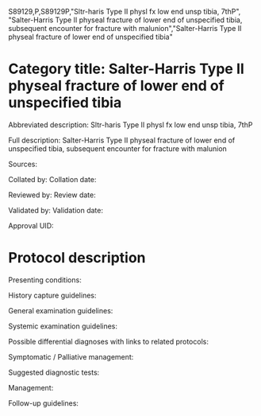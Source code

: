 S89129,P,S89129P,"Sltr-haris Type II physl fx low end unsp tibia, 7thP", "Salter-Harris Type II physeal fracture of lower end of unspecified tibia, subsequent encounter for fracture with malunion","Salter-Harris Type II physeal fracture of lower end of unspecified tibia"
# Category title: Salter-Harris Type II physeal fracture of lower end of unspecified tibia

Abbreviated description: Sltr-haris Type II physl fx low end unsp tibia, 7thP

Full description: Salter-Harris Type II physeal fracture of lower end of unspecified tibia, subsequent encounter for fracture with malunion

Sources:

Collated by:
Collation date:

Reviewed by:
Review date:

Validated by:
Validation date:

Approval UID:

# Protocol description

Presenting conditions:

History capture guidelines:

General examination guidelines:

Systemic examination guidelines:

Possible differential diagnoses with links to related protocols:

Symptomatic / Palliative management:

Suggested diagnostic tests:

Management:

Follow-up guidelines:
